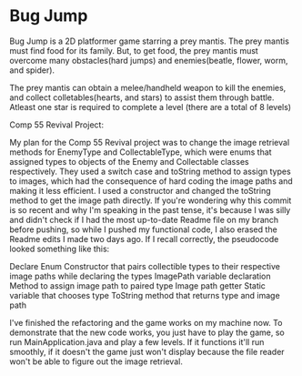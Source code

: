 # Bug Jump
Bug Jump is a 2D platformer game starring a prey mantis. The prey mantis must find food for its family. But, to get food, the prey mantis must overcome many obstacles(hard jumps) and enemies(beatle, flower, worm, and spider).

The prey mantis can obtain a melee/handheld weapon to kill the enemies, and collect colletables(hearts, and stars) to assist them through battle.
Atleast one star is required to complete a level (there are a total of 8 levels)

Comp 55 Revival Project:

My plan for the Comp 55 Revival project was to change the image retrieval methods for EnemyType and CollectableType, which were enums that assigned types to objects of the Enemy and Collectable classes respectively. They used a switch case and toString method to assign types to images, which had the consequence of hard coding the image paths and making it less efficient. I used a constructor and changed the toString method to get the image path directly.
If you're wondering why this commit is so recent and why I'm speaking in the past tense, it's because I was silly and didn't check if I had the most up-to-date Readme file on my branch before pushing, so while I pushed my functional code, I also erased the Readme edits I made two days ago. If I recall correctly, the pseudocode looked something like this:

Declare Enum
	Constructor that pairs collectible types to their respective image paths while declaring the types
	ImagePath variable declaration
 	Method to assign image path to paired type
  	Image path getter
   	Static variable that chooses type
    	ToString method that returns type and image path

I've finished the refactoring and the game works on my machine now. To demonstrate that the new code works, you just have to play the game, so run MainApplication.java and play a few levels. If it functions it'll run smoothly, if it doesn't the game just won't display because the file reader won't be able to figure out the image retrieval.
